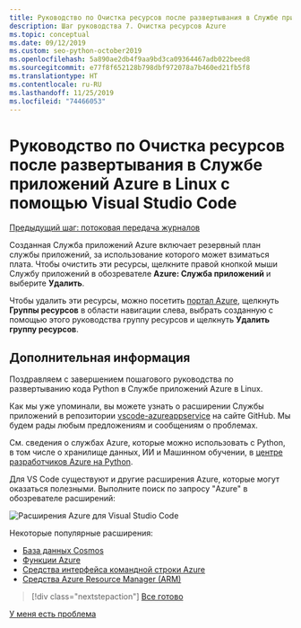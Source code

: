 ```yaml
---
title: Руководство по Очистка ресурсов после развертывания в Службе приложений Azure в Linux с помощью Visual Studio Code
description: Шаг руководства 7. Очистка ресурсов Azure
ms.topic: conceptual
ms.date: 09/12/2019
ms.custom: seo-python-october2019
ms.openlocfilehash: 5a890ae2db4f9aa9bd3ca09364467adb022beed8
ms.sourcegitcommit: e77f8f652128b798dbf972078a7b460ed21fb5f8
ms.translationtype: HT
ms.contentlocale: ru-RU
ms.lasthandoff: 11/25/2019
ms.locfileid: "74466053"
---
```

# <a name="tutorial-clean-up-resources-after-deploying-to-azure-app-service-on-linux-from-visual-studio-code"></a>Руководство по Очистка ресурсов после развертывания в Службе приложений Azure в Linux с помощью Visual Studio Code

[Предыдущий шаг: потоковая передача журналов](tutorial-deploy-app-service-on-linux-06.md)

Созданная Служба приложений Azure включает резервный план службы приложений, за использование которого может взиматься плата. Чтобы очистить эти ресурсы, щелкните правой кнопкой мыши Службу приложений в обозревателе **Azure: Служба приложений** и выберите **Удалить**.

Чтобы удалить эти ресурсы, можно посетить [портал Azure](https://portal.azure.com), щелкнуть **Группы ресурсов** в области навигации слева, выбрать созданную с помощью этого руководства группу ресурсов и щелкнуть **Удалить группу ресурсов**.

## <a name="next-steps"></a>Дополнительная информация

Поздравляем с завершением пошагового руководства по развертыванию кода Python в Службе приложений Azure в Linux.

Как мы уже упоминали, вы можете узнать о расширении Службы приложений в репозитории [vscode-azureappservice](https://github.com/Microsoft/vscode-azureappservice) на сайте GitHub. Мы будем рады любым предложениям и сообщениям о проблемах.

См. сведения о службах Azure, которые можно использовать с Python, в том числе о хранилище данных, ИИ и Машинном обучении, в [центре разработчиков Azure на Python](https://docs.microsoft.com/python/azure/?view=azure-python).

Для VS Code существуют и другие расширения Azure, которые могут оказаться полезными. Выполните поиск по запросу "Azure" в обозревателе расширений:

![Расширения Azure для Visual Studio Code](media/deploy-containers/azure-extensions-for-visual-studio-code.png)

Некоторые популярные расширения:

- [База данных Cosmos](https://marketplace.visualstudio.com/items?itemName=ms-azuretools.vscode-cosmosdb)
- [Функции Azure](https://marketplace.visualstudio.com/items?itemName=ms-azuretools.vscode-azurefunctions)
- [Средства интерфейса командной строки Azure](https://marketplace.visualstudio.com/items?itemName=ms-vscode.azurecli)
- [Средства Azure Resource Manager (ARM)](https://marketplace.visualstudio.com/items?itemName=msazurermtools.azurerm-vscode-tools)

> [!div class="nextstepaction"]
> [Все готово](https://docs.microsoft.com/python/azure/?view=azure-python) 

[У меня есть проблема](https://www.research.net/r/PWZWZ52?tutorial=vscode-appservice-python&step=07-clean-up-resources)
